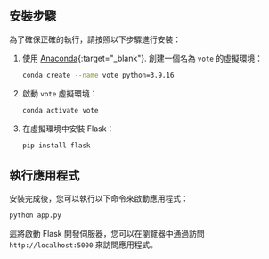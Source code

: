 ## 安裝步驟

為了確保正確的執行，請按照以下步驟進行安裝：

1. 使用 [Anaconda](https://www.anaconda.com/download/success){:target="_blank"}. 創建一個名為 `vote` 的虛擬環境：
    ```bash
    conda create --name vote python=3.9.16
    ```

2. 啟動 `vote` 虛擬環境：

    ```bash
    conda activate vote
    ```

3. 在虛擬環境中安裝 Flask：

    ```bash
    pip install flask
    ```

## 執行應用程式

安裝完成後，您可以執行以下命令來啟動應用程式：

```bash
python app.py
```

這將啟動 Flask 開發伺服器，您可以在瀏覽器中通過訪問 `http://localhost:5000` 來訪問應用程式。

